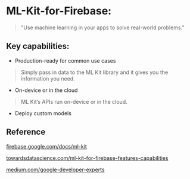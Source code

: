 # ML-Kit-for-Firebase:
 > "Use machine learning in your apps to solve real-world problems."

## Key capabilities:
* Production-ready for common use cases 
 > Simply pass in data to the ML Kit library and it gives you the information you need.
* On-device or in the cloud
> ML Kit’s APIs run on-device or in the cloud.
* Deploy custom models

## Reference
[firebase.google.com/docs/ml-kit](https://firebase.google.com/docs/ml-kit/)

[towardsdatascience.com/ml-kit-for-firebase-features-capabilities](https://towardsdatascience.com/ml-kit-for-firebase-features-capabilities-pros-and-cons-a182b4299cc)

[medium.com/google-developer-experts](https://medium.com/google-developer-experts/exploring-firebase-mlkit-on-android-introducing-mlkit-part-one-98fcfedbeee0)
